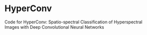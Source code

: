 # HyperConv
Code for HyperConv: Spatio-spectral Classification of Hyperspectral Images with Deep Convolutional Neural Networks
